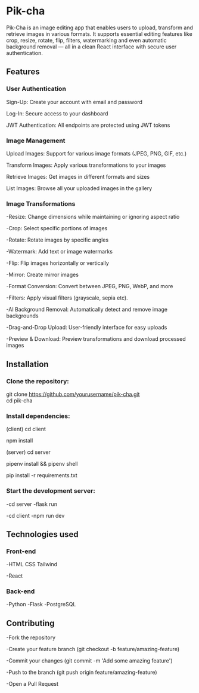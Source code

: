 # Pik-cha
Pik-Cha is an image editing app that enables users to upload, transform and retrieve images in various formats. It supports essential editing features like crop, resize, rotate, flip, filters, watermarking and even automatic background removal — all in a clean React interface with secure user authentication.

## Features

### User Authentication
Sign-Up: Create your account with email and password  

Log-In: Secure access to your dashboard  

JWT Authentication: All endpoints are protected using JWT tokens

### Image Management

Upload Images: Support for various image formats (JPEG, PNG, GIF, etc.)

Transform Images: Apply various transformations to your images

Retrieve Images: Get images in different formats and sizes  

List Images: Browse all your uploaded images in the gallery

### Image Transformations

-Resize: Change dimensions while maintaining or ignoring aspect ratio

-Crop: Select specific portions of images

-Rotate: Rotate images by specific angles

-Watermark: Add text or image watermarks

-Flip: Flip images horizontally or vertically

-Mirror: Create mirror images

-Format Conversion: Convert between JPEG, PNG, WebP, and more

-Filters: Apply visual filters (grayscale, sepia etc).

-AI Background Removal: Automatically detect and remove image backgrounds

-Drag-and-Drop Upload: User-friendly interface for easy uploads

-Preview & Download: Preview transformations and download processed images

## Installation

### Clone the repository:

git clone https://github.com/yourusername/pik-cha.git  
cd pik-cha

### Install dependencies:
(client)
cd client

npm install

(server)
cd server

pipenv install && pipenv shell

pip install -r requirements.txt

### Start the development server:

-cd server
-flask run

-cd client
-npm run dev

## Technologies used

### Front-end
-HTML CSS Tailwind

-React

### Back-end
-Python
-Flask
-PostgreSQL

## Contributing
-Fork the repository

-Create your feature branch (git checkout -b feature/amazing-feature)

-Commit your changes (git commit -m 'Add some amazing feature')

-Push to the branch (git push origin feature/amazing-feature)

-Open a Pull Request
